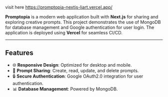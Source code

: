 visit here  https://promptopia-nextjs-liart.vercel.app/

**Promptopia** is a modern web application built with **Next.js** for sharing and exploring creative prompts. This project demonstrates the use of MongoDB for database management and Google authentication for user login. The application is deployed using **Vercel** for seamless CI/CD.

---

## Features

- 🌐 **Responsive Design**: Optimized for desktop and mobile.
- 📜 **Prompt Sharing**: Create, read, update, and delete prompts.
- 🔒 **Secure Authentication**: Google OAuth2.0 integration for user authentication.
- 📊 **Database Management**: Powered by MongoDB.
